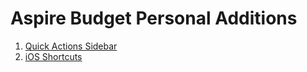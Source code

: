 # Aspire Budget Personal Additions

1. [Quick Actions Sidebar](./quick-actions-sidebar/README.md)
2. [iOS Shortcuts](./ios-shortcuts/README.md)

